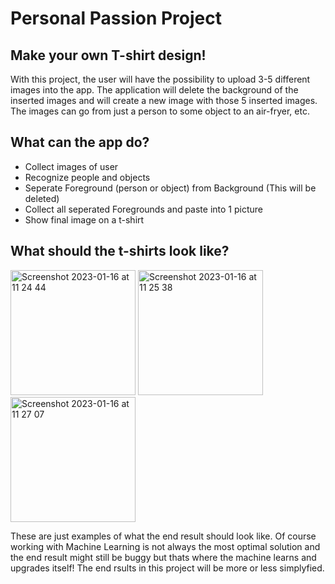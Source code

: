 # Personal Passion Project
## Make your own T-shirt design!
With this project, the user will have the possibility to upload 3-5 different images into the app. The application will delete the background of the inserted images and will create a new image with those 5 inserted images. The images can go from just a person to some object to an air-fryer, etc.
## What can the app do?
- Collect images of user
- Recognize people and objects
- Seperate Foreground (person or object) from Background (This will be deleted)
- Collect all seperated Foregrounds and paste into 1 picture
- Show final image on a t-shirt

## What should the t-shirts look like?

<img width="200" alt="Screenshot 2023-01-16 at 11 24 44" src="https://user-images.githubusercontent.com/71765757/212655912-977f2c8b-08e6-45e4-946f-2351f3151568.png"> <img width="200" alt="Screenshot 2023-01-16 at 11 25 38" src="https://user-images.githubusercontent.com/71765757/212656112-c2f00352-3f49-44e0-a853-c06f63391ffc.png"> <img width="200" alt="Screenshot 2023-01-16 at 11 27 07" src="https://user-images.githubusercontent.com/71765757/212656429-a2ed518b-8061-4dcf-9aae-acab4b428652.png">

These are just examples of what the end result should look like. Of course working with Machine Learning is not always the most optimal solution and the end result might still be buggy but thats where the machine learns and upgrades itself! The end rsults in this project will be more or less simplyfied.
